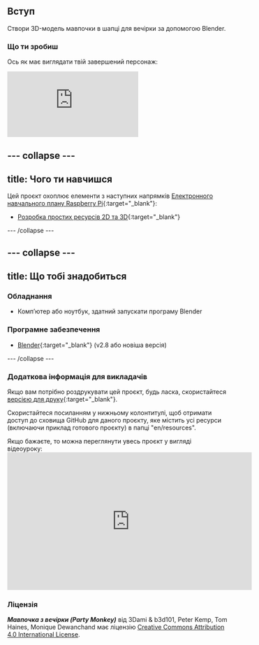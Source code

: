 ## Вступ

Створи 3D-модель мавпочки в шапці для вечірки за допомогою Blender.

### Що ти зробиш

Ось як має виглядати твій завершений персонаж:

<div class="responsive-embed responsive-embed--video">
  <iframe class="responsive-embed__iframe" src="https://sketchfab.com/models/11edaf9b8d1b4d62b5b30b28a292df71/embed" frameborder="0" allowvr allowfullscreen mozallowfullscreen="true" webkitallowfullscreen="true"></iframe>
</div>

## \--- collapse \---

## title: Чого ти навчишся

Цей проєкт охоплює елементи з наступних напрямків [Електронного навчального плану Raspberry Pi](http://rpf.io/curriculum){:target="_blank"}:

+ [Розробка простих ресурсів 2D та 3D](https://curriculum.raspberrypi.org/design/creator/){:target="_blank"}

\--- /collapse \---

## \--- collapse \---

## title: Що тобі знадобиться

### Обладнання

+ Комп’ютер або ноутбук, здатний запускати програму Blender

### Програмне забезпечення

+ [Blender](https://www.blender.org/download/){:target="_blank"} (v2.8 або новіша версія)

\--- /collapse \---

### Додаткова інформація для викладачів

Якщо вам потрібно роздрукувати цей проєкт, будь ласка, скористайтеся [версією для друку](https://projects.raspberrypi.org/en/projects/blender-party-monkey/print){:target="_blank"}.

Скористайтеся посиланням у нижньому колонтитулі, щоб отримати доступ до сховища GitHub для даного проєкту, яке містить усі ресурси (включаючи приклад готового проєкту) в папці "en/resources".

Якщо бажаєте, то можна переглянути увесь проєкт у вигляді відеоуроку: <iframe width="560" height="315" src="https://www.youtube.com/embed/93ux_JliBew" frameborder="0" allowfullscreen></iframe> 

### Ліцензія

***Мавпочка з вечірки (Party Monkey)*** від 3Dami & b3d101, Peter Kemp, Tom Haines, Monique Dewanchand має ліцензію [Creative Commons Attribution 4.0 International License](http://creativecommons.org/licenses/by-sa/4.0/).